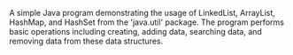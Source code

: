 A simple Java program demonstrating the usage of LinkedList, ArrayList, HashMap, and HashSet from the 'java.util' package. The program performs basic operations including creating, adding data, searching data, and removing data from these data structures.
